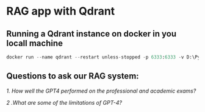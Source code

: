 # RAG app with Qdrant

## Running a Qdrant instance on docker in you locall machine

```python
docker run --name qdrant --restart unless-stopped -p 6333:6333 -v D:\Python\rag-qdrant:/qdrant/storage qdrant/qdrant
```

## Questions to ask our RAG system:

*1. How well the GPT4 performed on the professional and academic exams?*

*2 .What are some of the limitations of GPT-4?*
